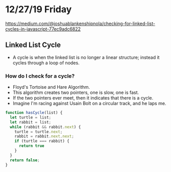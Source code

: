 # 12/27/19 Friday

https://medium.com/@joshuablankenshipnola/checking-for-linked-list-cycles-in-javascript-77ec9adc6822

## Linked List Cycle 
- A cycle is when the linked list is no longer a linear structure; instead it cycles through a loop of nodes.

### How do I check for a cycle?
- Floyd's Tortoise and Hare Algorithm.
- This algorithm creates two pointers, one is slow, one is fast.
- If the two pointers ever meet, then it indicates that there is a cycle.
- Imagine I'm racing against Usain Bolt on a circular track, and he laps me.

```js
function hasCycle(list) {
  let turtle = list;
  let rabbit = list;
  while (rabbit && rabbit.next) {
    turtle = turtle.next;
    rabbit = rabbit.next.next;
    if (turtle === rabbit) {
      return true
    }
  }
  return false;
}
```